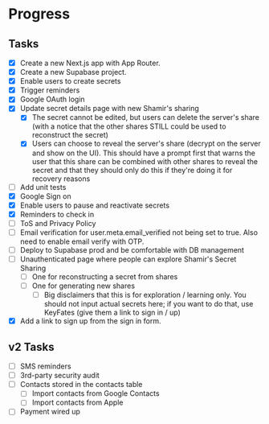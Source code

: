 # Progress

## Tasks

- [x] Create a new Next.js app with App Router.
- [x] Create a new Supabase project.
- [x] Enable users to create secrets
- [x] Trigger reminders
- [x] Google OAuth login
- [x] Update secret details page with new Shamir's sharing
  - [x] The secret cannot be edited, but users can delete the server's share (with a notice that the other shares STILL could be used to reconstruct the secret)
  - [x] Users can choose to reveal the server's share (decrypt on the server and show on the UI). This should have a prompt first that warns the user that this share can be combined with other shares to reveal the secret and that they should only do this if they're doing it for recovery reasons
- [ ] Add unit tests
- [x] Google Sign on
- [x] Enable users to pause and reactivate secrets
- [x] Reminders to check in
- [ ] ToS and Privacy Policy
- [ ] Email verification for user.meta.email_verified not being set to true. Also need to enable email verify with OTP.
- [ ]  Deploy to Supabase prod and be comfortable with DB management
- [ ] Unauthenticated page where people can explore Shamir's Secret Sharing
  - [ ] One for reconstructing a secret from shares
  - [ ] One for generating new shares
    - [ ] Big disclaimers that this is for exploration / learning only. You should not input actual secrets here; if you want to do that, use KeyFates (give them a link to sign in / up)
- [x] Add a link to sign up from the sign in form. 

## v2 Tasks

- [ ] SMS reminders
- [ ] 3rd-party security audit
- [ ] Contacts stored in the contacts table
  - [ ] Import contacts from Google Contacts
  - [ ] Import contacts from Apple
- [ ] Payment wired up
